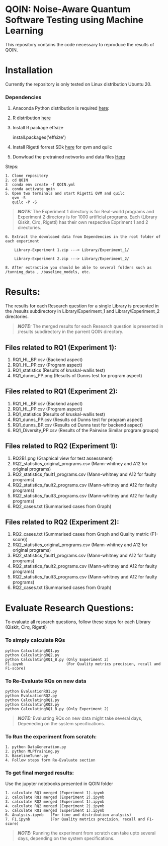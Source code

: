 # QOIN: Noise-Aware Quantum Software Testing using Machine Learning
This repository contains the code necessary to reproduce the results of QOIN.

# Installation
Currently the repository is only tested on Linux distribution Ubuntu 20.

### Dependencies

1. Anaconda Python distribution is required [here](https://www.anaconda.com/products/distribution):
2. R distribution [here](https://cran.r-project.org/bin/linux/ubuntu/fullREADME.html)
3. Install R package effsize

    install.packages('effsize')
	
4. Install Rigetti forrest SDk [here](https://docs.rigetti.com/qcs/getting-started/installing-locally) for qvm and quilc

5. Donwload the pretrained networks and data files [Here](https://drive.google.com/drive/folders/1yW1oB9IlYWEh0umZuMceFHPk0BSsKvX5?usp=sharing)

Steps:

    1. Clone repository
    2. cd QOIN
    3  conda env create -f QOIN.yml
    4. conda activate qoin
	5. Open two terminals and start Rigetti QVM and quilc
	   qvm -S
	   quilc -P -S

> **_NOTE:_** The Experiment 1 directory is for Real-world programs and Experiment 2 directory is for 1000 artificial programs. Each (Library Qiskit, Cirq, Rigetti) has their own respective Expriment 1 and 2 directories.
	
	6. Extract the downloaed data from Dependencies in the root folder of each experiment
    
		Library-Experiment 1.zip ---> Library/Experiment_1/
    
		Library-Experiment 2.zip ---> Library/Experiment_2/

	8. After extraction you should be able to several folders such as /tunning_data , /baseline_models, etc.

# Results:
The results for each Research question for a single Library is presented in the /results subdirectory in Library/Experiment_1 and Library/Experiment_2 directories.

> **_NOTE:_** The merged results for each Research question is presented in /results subdirectory in the parrent QOIN directory.

## Files related to RQ1 (Experiment 1):
1. RQ1_HL_BP.csv  (Backend aspect)
2. RQ1_HL_PP.csv  (Program aspect) 
3. RQ1_statistics (Results of kruskal-wallis test)
4. RQ1_dunns_PP.png (Results of Dunns test for program aspect)

## Files related to RQ1 (Experiment 2):
1. RQ1_HL_BP.csv  (Backend aspect)
2. RQ1_HL_PP.csv  (Program aspect) 
3. RQ1_statistics (Results of kruskal-wallis test)
4. RQ1_dunns_PP.csv (Results od Dunns test for program aspect)
5. RQ1_dunns_BP.csv (Results od Dunns test for backend aspect)
6. RQ1_Diversity_PP.csv (Results of the Pairwise Similar program groups)

## Files related to RQ2 (Experiment 1):
1. RQ2B1.png    (Graphical view for test assessment)
2. RQ2_statistics_original_programs.csv (Mann-whitney and A12 for original programs)
3. RQ2_statistics_fault1_programs.csv (Mann-whitney and A12 for faulty programs)
4. RQ2_statistics_fault2_programs.csv (Mann-whitney and A12 for faulty programs)
5. RQ2_statistics_fault3_programs.csv (Mann-whitney and A12 for faulty programs)
6. RQ2_cases.txt (Summarised cases from Graph)

## Files related to RQ2 (Experiment 2):
1. RQ2_cases.txt (Summarised cases from Graph and Quality metric (F1-score))
2. RQ2_statistics_original_programs.csv (Mann-whitney and A12 for original programs)
3. RQ2_statistics_fault1_programs.csv (Mann-whitney and A12 for faulty programs)
4. RQ2_statistics_fault2_programs.csv (Mann-whitney and A12 for faulty programs)
5. RQ2_statistics_fault3_programs.csv (Mann-whitney and A12 for faulty programs)
6. RQ2_cases.txt (Summarised cases from Graph)

# Evaluate Research Questions:
To evaluate all research questions, follow these steps for each Library (Qiskit, Cirq, Rigetti)

### To simply calculate RQs
    python CalculatingRQ1.py
    python CalculatingRQ2.py
    python CalculatingRQ1_B.py (Only Experiment 2)
	F1.ipynb                   (For Quality metrics precision, recall and F1-score)
### To Re-Evaluate RQs on new data
    python EvaluationRQ1.py
    python EvaluationRQ2.py
    python CalculatingRQ1.py
    python CalculatingRQ2.py
    python CalculatingRQ1_B.py (Only Experiment 2)
> **_NOTE:_** Evaluating RQs on new data might take several days, Depeneding on the system specifications.

### To Run the experiment from scratch:
    1. python DataGeneration.py
    2. python MLPTraining.py
    3. BaselineTuner.py
    4. Follow steps form Re-Evaluate section
	
### To get final merged results:
Use the jupyter notebooks presented in QOIN folder

    1. calculate RQ1 merged (Experiment 1).ipynb
    2. calculate RQ1 merged (Experiment 2).ipynb
	3. calculate RQ2 merged (Experiment 1).ipynb
	4. calculate RQ2 merged (Experiment 2).ipynb
	5. calculate RQ1 merged (Experiment 1).ipynb
	6. Analysis.ipynb   (For time and distribution analysis)
	7. F1.ipynb         (For Quality metrics precision, recall and F1-score)

> **_NOTE:_** Running the experiment from scratch can take upto several days, depending on the system specifications.